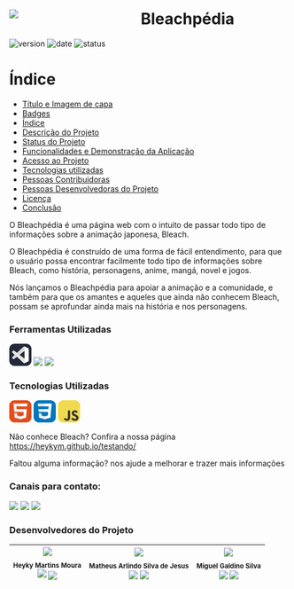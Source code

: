<h1 align="center"><img src='https://img.tapimg.net/market/images/c07da8d5da702738d6e08dd7b7d6385f.jpg/appicon' width='140' align='left'> Bleachpédia </h1>

![version](https://img.shields.io/badge/version-1.0-green)  ![date](https://img.shields.io/badge/release%20date-%20march%202024-blue) ![status](https://img.shields.io/badge/status-%20under%20development-yellow)

# Índice 

* [Título e Imagem de capa](#Título-e-Imagem-de-capa)
* [Badges](#badges)
* [Índice](#índice)
* [Descrição do Projeto](#descrição-do-projeto)
* [Status do Projeto](#status-do-Projeto)
* [Funcionalidades e Demonstração da Aplicação](#funcionalidades-e-demonstração-da-aplicação)
* [Acesso ao Projeto](#acesso-ao-projeto)
* [Tecnologias utilizadas](#tecnologias-utilizadas)
* [Pessoas Contribuidoras](#pessoas-contribuidoras)
* [Pessoas Desenvolvedoras do Projeto](#pessoas-desenvolvedoras)
* [Licença](#licença)
* [Conclusão](#conclusão)

O Bleachpédia é uma página web com o intuito de passar todo tipo de informações sobre a animação japonesa, Bleach. 

O Bleachpédia é construído de uma forma de fácil entendimento, para que o usuário possa encontrar facilmente todo tipo de informações sobre Bleach, como história, personagens, anime, mangá, novel e jogos.

Nós lançamos o Bleachpédia para apoiar a animação e a comunidade, e também para que os amantes e aqueles que ainda não conhecem Bleach, possam se aprofundar ainda mais na história e nos personagens.

<h3>Ferramentas Utilizadas</h3>

<img src='https://raw.githubusercontent.com/tandpfun/skill-icons/e67133bc60d96561bc247dfbc3eece0a897285c8/icons/VSCode-Dark.svg' width='40'>  <img src='https://cdn-icons-png.flaticon.com/512/25/25231.png' width='40'>  <img src='https://upload.wikimedia.org/wikipedia/commons/thumb/0/08/Canva_icon_2021.svg/2048px-Canva_icon_2021.svg.png' width='40'>

<h3>Tecnologias Utilizadas</h3>

<img src='https://raw.githubusercontent.com/tandpfun/skill-icons/e67133bc60d96561bc247dfbc3eece0a897285c8/icons/HTML.svg' width='40'> <img src='https://raw.githubusercontent.com/tandpfun/skill-icons/e67133bc60d96561bc247dfbc3eece0a897285c8/icons/CSS.svg' width='40'> <img src='https://raw.githubusercontent.com/tandpfun/skill-icons/e67133bc60d96561bc247dfbc3eece0a897285c8/icons/JavaScript.svg' width='40'>

Não conhece Bleach? Confira a nossa página https://heykym.github.io/testando/

Faltou alguma informação? nos ajude a melhorar e trazer mais informações

<h3>Canais para contato:</h3>

<a href='https://www.facebook.com/groups/938951077409907'><img src='https://static.vecteezy.com/system/resources/previews/016/716/447/original/facebook-icon-free-png.png' width='40'></a>
<a href='https://www.instagram.com/bleachpediaoficial/?next=%2F'><img src='https://imagepng.org/instagram-icone-icon/instagram-icone-icon-1/' width='40'></a> <a href='https://twitter.com/BleachpediaOfc'><img src='https://png.pngtree.com/png-vector/20221018/ourmid/pngtree-twitter-social-media-round-icon-png-image_6315985.png' width='40'></a>

<h3>Desenvolvedores do Projeto</h3>

| <img loading="lazy" src="https://media.licdn.com/dms/image/D5603AQEaDCnOOMbsVQ/profile-displayphoto-shrink_800_800/0/1683295974240?e=2147483647&v=beta&t=CTHMyNVZcgyEH_C2yPXtt1yT3Ea_PjWSQh637U26a9w" width=115><br><sub>Heyky Martins Moura</sub><br><a href="https://www.linkedin.com/in/heyky-martins-moura-799991268/"><img src="https://upload.wikimedia.org/wikipedia/commons/thumb/8/81/LinkedIn_icon.svg/2048px-LinkedIn_icon.svg.png" width="30"></a> <sub><a href="https://github.com/HeykyM"><img src="https://camo.githubusercontent.com/768c5f87824d4e1b72d3ef77298cd999ff51576e3dad64b42b2c3faac7b2e852/68747470733a2f2f63646e2d69636f6e732d706e672e666c617469636f6e2e636f6d2f3531322f32352f32353233312e706e67" width="30"></a></sub> |  <img loading="lazy" src="https://scontent.fcgh3-1.fna.fbcdn.net/v/t1.6435-9/130734266_2101410599994072_8097928050775357039_n.jpg?_nc_cat=106&ccb=1-7&_nc_sid=5f2048&_nc_eui2=AeHpO_kvUWFf0VgxPvCNWPMR0ycurG_bm0DTJy6sb9ubQPtg8iZ3jj7JArr1A36OPrwaIwA-3urQs1FoMixee1Rl&_nc_ohc=iXBO_pQh3jkAb6yf8OM&_nc_ht=scontent.fcgh3-1.fna&oh=00_AfA35CAfOlGlDeUnYloj-38ujIsTqZ_Pnf0NMl6zAMURHQ&oe=663CB496" width=115><br><sub>Matheus Arlindo Silva de Jesus</sub><br><sub><img src="https://upload.wikimedia.org/wikipedia/commons/thumb/8/81/LinkedIn_icon.svg/2048px-LinkedIn_icon.svg.png" width="30"></sub> <sub><a href="https://github.com/matheusarlindo-aluno"><img src="https://camo.githubusercontent.com/768c5f87824d4e1b72d3ef77298cd999ff51576e3dad64b42b2c3faac7b2e852/68747470733a2f2f63646e2d69636f6e732d706e672e666c617469636f6e2e636f6d2f3531322f32352f32353233312e706e67" width="30"></a></sub> |  <img loading="lazy" src="https://scontent.fcgh3-1.fna.fbcdn.net/v/t39.30808-6/419210463_2391244721084027_6356366896361108784_n.jpg?_nc_cat=111&ccb=1-7&_nc_sid=5f2048&_nc_eui2=AeGsLrqBBE8xCM4kl6WXNNgYGjE7w1dyaXcaMTvDV3Jpd4bUKwTzORzr_ja61b9fYl1N_7pLjQmP-H-GjJm6yUz3&_nc_ohc=dmtrAGWGapcAb7BYfry&_nc_ht=scontent.fcgh3-1.fna&oh=00_AfCTMRMmoSiD0JwWZwyEXzfDpjCqWbayosyyjLsIfJe-Xw&oe=661B3656" width=115><br><sub>Miguel Galdino Silva</sub><br><sub><img src="https://upload.wikimedia.org/wikipedia/commons/thumb/8/81/LinkedIn_icon.svg/2048px-LinkedIn_icon.svg.png" width="30"></sub> <sub><a href="https://github.com/galdinoposeidon"><img src="https://camo.githubusercontent.com/768c5f87824d4e1b72d3ef77298cd999ff51576e3dad64b42b2c3faac7b2e852/68747470733a2f2f63646e2d69636f6e732d706e672e666c617469636f6e2e636f6d2f3531322f32352f32353233312e706e67" width="30"></a></sub> |
| :---: | :---: | :---: |
